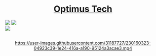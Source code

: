 <h1 align="center"> <a href="https://optimus-tech-blue.vercel.app/" target="_blank" rel="noopener noreferrer"> Optimus Tech </a></h1>

<div>
<img src="https://img.shields.io/badge/HTML-239120?style=for-the-badge&logo=html5&logoColor=white">
<img src="https://img.shields.io/badge/CSS-239120?&style=for-the-badge&logo=css3&logoColor=white">
<br>
<img src="https://img.shields.io/badge/Made%20for-VSCode-1f425f.svg">
</div><br>

<div align="center">
 
https://user-images.githubusercontent.com/31187727/230160323-04923c39-1e24-416a-a190-95124a3acae3.mp4

<br>
